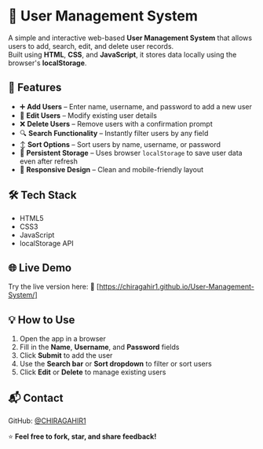 # 👥 User Management System

A simple and interactive web-based **User Management System** that allows users to add, search, edit, and delete user records.  
Built using **HTML**, **CSS**, and **JavaScript**, it stores data locally using the browser's **localStorage**.

## 🚀 Features
- ➕ **Add Users** – Enter name, username, and password to add a new user
- 📝 **Edit Users** – Modify existing user details
- ❌ **Delete Users** – Remove users with a confirmation prompt
- 🔍 **Search Functionality** – Instantly filter users by any field
- ↕️ **Sort Options** – Sort users by name, username, or password
- 💾 **Persistent Storage** – Uses browser `localStorage` to save user data even after refresh
- 📱 **Responsive Design** – Clean and mobile-friendly layout

## 🛠️ Tech Stack
- HTML5  
- CSS3
- JavaScript
- localStorage API

## 🌐 Live Demo
Try the live version here:
🔗 [https://chiragahir1.github.io/User-Management-System/]

## 💡 How to Use
1. Open the app in a browser  
2. Fill in the **Name**, **Username**, and **Password** fields  
3. Click **Submit** to add the user  
4. Use the **Search bar** or **Sort dropdown** to filter or sort users  
5. Click **Edit** or **Delete** to manage existing users

## 📬 Contact
GitHub: [@CHIRAGAHIR1](https://github.com/CHIRAGAHIR1)

⭐ **Feel free to fork, star, and share feedback!**
